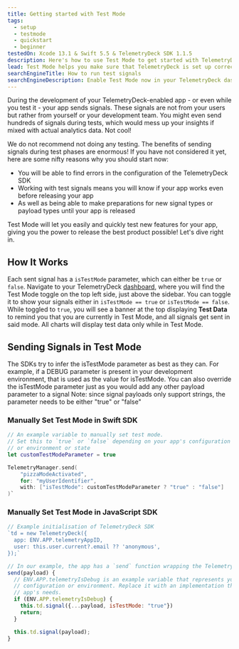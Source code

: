 ```yaml
---
title: Getting started with Test Mode
tags:
  - setup
  - testmode
  - quickstart
  - beginner
testedOn: Xcode 13.1 & Swift 5.5 & TelemetryDeck SDK 1.1.5
description: Here's how to use Test Mode to get started with TelemetryDeck
lead: Test Mode helps you make sure that TelemetryDeck is set up correctly in your app and allows you to set up your insights even during development.
searchEngineTitle: How to run test signals
searchEngineDescription: Enable Test Mode now in your TelemetryDeck dashboard to easily send signals through debug mode.
---
```


During the development of your TelemetryDeck-enabled app - or even while you test it - your app sends signals. These signals are not from your users but rather from yourself or your development team. You might even send hundreds of signals during tests, which would mess up your insights if mixed with actual analytics data. Not cool!

We do not recommend not doing any testing. The benefits of sending signals during test phases are enormous! If you have not considered it yet, here are some nifty reasons why you should start now:

- You will be able to find errors in the configuration of the TelemetryDeck SDK
- Working with test signals means you will know if your app works even before releasing your app
- As well as being able to make preparations for new signal types or payload types until your app is released

Test Mode will let you easily and quickly test new features for your app, giving you the power to release the best product possible! Let's dive right in.

## How It Works

Each sent signal has a `isTestMode` parameter, which can either be `true` or `false`.
Navigate to your TelemetryDeck [dashboard](https://dashboard.telemetrydeck.com/), where you will find the Test Mode toggle on the top left side, just above the sidebar.
You can toggle it to show your signals either in `isTestMode == true` or `isTestMode == false`. While toggled to `true`, you will see a banner at the top displaying **Test Data** to remind you that you are currently in Test Mode, and all signals get sent in said mode. All charts will display test data only while in Test Mode.

## Sending Signals in Test Mode

The SDKs try to infer the isTestMode parameter as best as they can. For example, if a DEBUG parameter is present in your development environment, that is used as the value for isTestMode.
You can also override the isTestMode parameter just as you would add any other payload parameter to a signal
Note: since signal payloads only support strings, the parameter needs to be either "true" or "false"

### Manually Set Test Mode in Swift SDK

```swift
// An example variable to manually set test mode.
// Set this to `true` or `false` depending on your app's configuration
// or environment or state
let customTestModeParameter = true

TelemetryManager.send(
    "pizzaModeActivated",
    for: "myUserIdentifier",
    with: ["isTestMode": customTestModeParameter ? "true" : "false"]
)`
```

### Manually Set Test Mode in JavaScript SDK

```javascript
// Example initialisation of TelemetryDeck SDK
`td = new TelemetryDeck({
  app: ENV.APP.telemetryAppID,
  user: this.user.current?.email ?? 'anonymous',
});`

// In our example, the app has a `send` function wrapping the TelemetryDeck SDK
send(payload) {
  // ENV.APP.telemetryIsDebug is an example variable that represents your app's
  // configuration or environment. Replace it with an implementation that fits your
  // app's needs.
  if (ENV.APP.telemetryIsDebug) {
    this.td.signal({...payload, isTestMode: "true"})
    return;
  }

  this.td.signal(payload);
}
```
